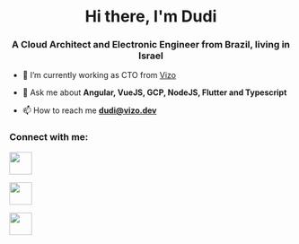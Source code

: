 <h1 align="center">Hi there, I'm Dudi</h1>
<h3 align="center">A Cloud Architect and Electronic Engineer from Brazil, living in Israel</h3>

- 🔭 I’m currently working as CTO from [Vizo](vizo.dev)

- 💬 Ask me about **Angular, VueJS, GCP, NodeJS, Flutter and Typescript**

- 📫 How to reach me **dudi@vizo.dev**

<h3 align="left">Connect with me:</h3>
<p align="left" display="flex">
  
<a href="https://www.linkedin.com/in/david-zimberknopf-560a40134/" target="blank"><img src="https://cdn.iconscout.com/icon/free/png-256/linkedin-42-151143.png" height="40" width="40" /></a>
  
<a href="https://www.instagram.com/dudizimber" target="blank"><img src="https://upload.wikimedia.org/wikipedia/commons/thumb/a/a5/Instagram_icon.png/1024px-Instagram_icon.png" height="40" width="40" /></a>
 
<a href="https://www.facebook.com/david.zimberknopf.3" target="blank"><img src="https://upload.wikimedia.org/wikipedia/commons/thumb/f/fb/Facebook_icon_2013.svg/1200px-Facebook_icon_2013.svg.png" height="40" width="40" /></a>

</p>
<!--
<h3 align="left">Languages and Tools:</h3>
<p align="left"> 

</p>
-->
